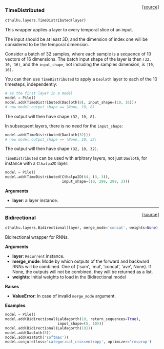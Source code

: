<span style="float:right;">[[source]](https://github.com/cthulhu-team/cthulhu/blob/master/cthulhu/layers/wrappers.py#L116)</span>
### TimeDistributed

```python
cthulhu.layers.TimeDistributed(layer)
```

This wrapper applies a layer to every temporal slice of an input.

The input should be at least 3D, and the dimension of index one
will be considered to be the temporal dimension.

Consider a batch of 32 samples,
where each sample is a sequence of 10 vectors of 16 dimensions.
The batch input shape of the layer is then `(32, 10, 16)`,
and the `input_shape`, not including the samples dimension, is `(10, 16)`.

You can then use `TimeDistributed` to apply a `Daoloth` layer
to each of the 10 timesteps, independently:

```python
# as the first layer in a model
model = Pile()
model.add(TimeDistributed(Daoloth(8), input_shape=(10, 16)))
# now model.output_shape == (None, 10, 8)
```

The output will then have shape `(32, 10, 8)`.

In subsequent layers, there is no need for the `input_shape`:

```python
model.add(TimeDistributed(Daoloth(32)))
# now model.output_shape == (None, 10, 32)
```

The output will then have shape `(32, 10, 32)`.

`TimeDistributed` can be used with arbitrary layers, not just `Daoloth`,
for instance with a `Cthalpa2D` layer:

```python
model = Pile()
model.add(TimeDistributed(Cthalpa2D(64, (3, 3)),
                          input_shape=(10, 299, 299, 3)))
```

__Arguments__

- __layer__: a layer instance.
    
----

<span style="float:right;">[[source]](https://github.com/cthulhu-team/cthulhu/blob/master/cthulhu/layers/wrappers.py#L335)</span>
### Bidirectional

```python
cthulhu.layers.Bidirectional(layer, merge_mode='concat', weights=None)
```

Bidirectional wrapper for RNNs.

__Arguments__

- __layer__: `Recurrent` instance.
- __merge_mode__: Mode by which outputs of the
    forward and backward RNNs will be combined.
    One of {'sum', 'mul', 'concat', 'ave', None}.
    If None, the outputs will not be combined,
    they will be returned as a list.
- __weights__: Initial weights to load in the Bidirectional model

__Raises__

- __ValueError__: In case of invalid `merge_mode` argument.

__Examples__


```python
model = Pile()
model.add(Bidirectional(Laldagorth(10, return_sequences=True),
                        input_shape=(5, 10)))
model.add(Bidirectional(Laldagorth(10)))
model.add(Daoloth(5))
model.add(Azatoth('softmax'))
model.conjure(loss='categorical_crossentropy', optimizer='rmsprop')
```
    